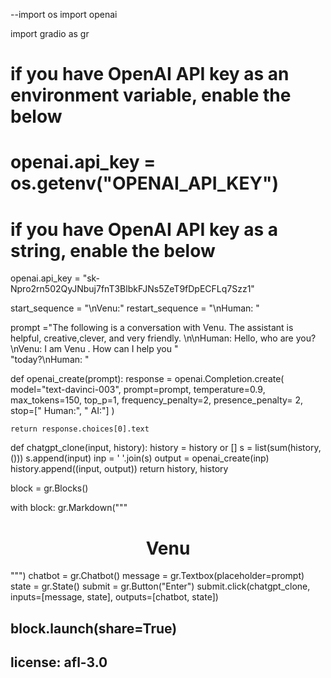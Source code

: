 --import os
import openai

import gradio as gr

# if you have OpenAI API key as an environment variable, enable the below
# openai.api_key = os.getenv("OPENAI_API_KEY")

# if you have OpenAI API key as a string, enable the below
openai.api_key = "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"

start_sequence = "\nVenu:"
restart_sequence = "\nHuman: "

prompt ="The following is a conversation with Venu. The assistant is helpful, creative,clever, and very friendly. \n\nHuman: Hello, who are you?\nVenu: I am Venu . How can I help you " \
         "today?\nHuman: "


def openai_create(prompt):
    response = openai.Completion.create(
        model="text-davinci-003",
        prompt=prompt,
        temperature=0.9,
        max_tokens=150,
        top_p=1,
        frequency_penalty=2,
        presence_penalty= 2,
        stop=[" Human:", " AI:"]
    )

    return response.choices[0].text


def chatgpt_clone(input, history):
    history = history or []
    s = list(sum(history, ()))
    s.append(input)
    inp = ' '.join(s)
    output = openai_create(inp)
    history.append((input, output))
    return history, history


block = gr.Blocks()

with block:
    gr.Markdown("""<h1><center>Venu</center></h1>
    """)
    chatbot = gr.Chatbot()
    message = gr.Textbox(placeholder=prompt)
    state = gr.State()
    submit = gr.Button("Enter")
    submit.click(chatgpt_clone, inputs=[message, state], outputs=[chatbot, state])

block.launch(share=True)
-
license: afl-3.0
---
